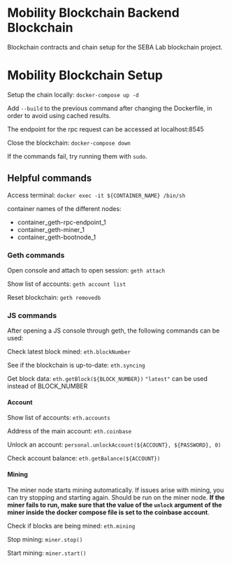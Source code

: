 # Mobility Blockchain Backend Blockchain

Blockchain contracts and chain setup for the SEBA Lab blockchain project.

# Mobility Blockchain Setup

Setup the chain locally:
`docker-compose up -d`

Add `--build` to the previous command after changing the Dockerfile, in order to avoid using cached results.

The endpoint for the rpc request can be accessed at localhost:8545

Close the blockchain: `docker-compose down`

If the commands fail, try running them with `sudo`.

## Helpful commands

Access terminal: `docker exec -it ${CONTAINER_NAME} /bin/sh`

container names of the different nodes: 
- container_geth-rpc-endpoint_1
- container_geth-miner_1
- container_geth-bootnode_1

### Geth commands

Open console and attach to open session: `geth attach`

Show list of accounts: `geth account list`

Reset blockchain: `geth removedb`

### JS commands

After opening a JS console through geth, the following commands can be used:

Check latest block mined: `eth.blockNumber`

See if the blockchain is up-to-date: `eth.syncing`

Get block data: `eth.getBlock(${BLOCK_NUMBER})`
`"latest"` can be used instead of BLOCK_NUMBER

#### Account

Show list of accounts: `eth.accounts`

Address of the main account: `eth.coinbase`

Unlock an account: `personal.unlockAccount(${ACCOUNT}, ${PASSWORD}, 0)`

Check account balance: `eth.getBalance(${ACCOUNT})`

#### Mining

The miner node starts mining automatically. If issues arise with mining, you can try stopping and starting again. Should be run on the miner node. **If the miner fails to run, make sure that the value of the `unlock` argument of the miner inside the docker compose file is set to the coinbase account**.

Check if blocks are being mined: `eth.mining`

Stop mining: `miner.stop()`

Start mining: `miner.start()`
